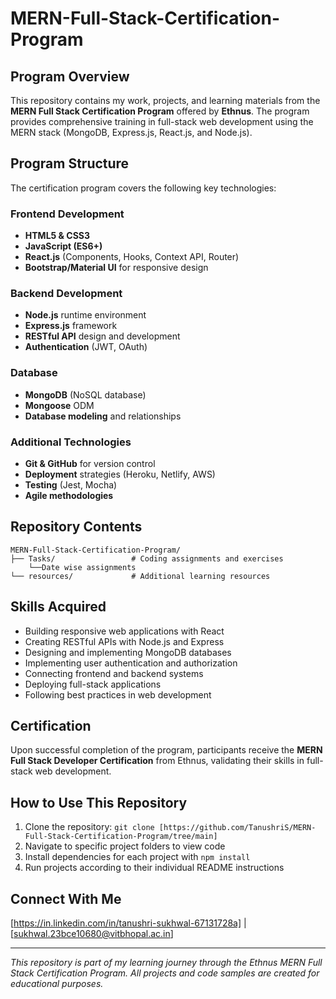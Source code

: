 # MERN-Full-Stack-Certification-Program

## Program Overview

This repository contains my work, projects, and learning materials from the **MERN Full Stack Certification Program** offered by **Ethnus**. The program provides comprehensive training in full-stack web development using the MERN stack (MongoDB, Express.js, React.js, and Node.js).

## Program Structure

The certification program covers the following key technologies:

### Frontend Development
- **HTML5 & CSS3**
- **JavaScript (ES6+)**
- **React.js** (Components, Hooks, Context API, Router)
- **Bootstrap/Material UI** for responsive design

### Backend Development
- **Node.js** runtime environment
- **Express.js** framework
- **RESTful API** design and development
- **Authentication** (JWT, OAuth)

### Database
- **MongoDB** (NoSQL database)
- **Mongoose** ODM
- **Database modeling** and relationships

### Additional Technologies
- **Git & GitHub** for version control
- **Deployment** strategies (Heroku, Netlify, AWS)
- **Testing** (Jest, Mocha)
- **Agile methodologies**

## Repository Contents

```
MERN-Full-Stack-Certification-Program/
├── Tasks/                 # Coding assignments and exercises
    └──Date wise assignments
└── resources/             # Additional learning resources
```

## Skills Acquired

- Building responsive web applications with React
- Creating RESTful APIs with Node.js and Express
- Designing and implementing MongoDB databases
- Implementing user authentication and authorization
- Connecting frontend and backend systems
- Deploying full-stack applications
- Following best practices in web development

## Certification

Upon successful completion of the program, participants receive the **MERN Full Stack Developer Certification** from Ethnus, validating their skills in full-stack web development.

## How to Use This Repository

1. Clone the repository: `git clone [https://github.com/TanushriS/MERN-Full-Stack-Certification-Program/tree/main]`
2. Navigate to specific project folders to view code
3. Install dependencies for each project with `npm install`
4. Run projects according to their individual README instructions

## Connect With Me

[https://in.linkedin.com/in/tanushri-sukhwal-67131728a] | [sukhwal.23bce10680@vitbhopal.ac.in]

---

*This repository is part of my learning journey through the Ethnus MERN Full Stack Certification Program. All projects and code samples are created for educational purposes.*
